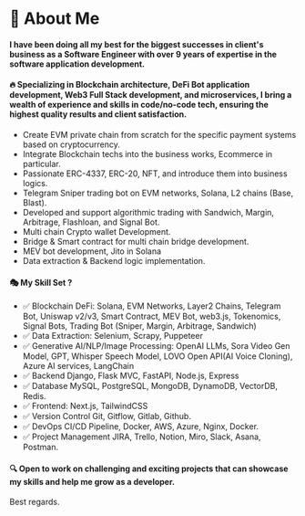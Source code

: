 # 🚀 About Me
#### I have been doing all my best for the biggest successes in client's business as a Software Engineer with over 9 years of expertise in the software application development.
#### 🔥 Specializing in Blockchain architecture, DeFi Bot application development, Web3 Full Stack development, and microservices, I bring a wealth of experience and skills in code/no-code tech, ensuring the highest quality results and client satisfaction.
- Create EVM private chain from scratch for the specific payment systems based on cryptocurrency.
- Integrate Blockchain techs into the business works, Ecommerce in particular.
- Passionate ERC-4337, ERC-20, NFT, and introduce them into business logics.
- Telegram Sniper trading bot on EVM networks, Solana, L2 chains (Base, Blast).
- Developed and support algorithmic trading with Sandwich, Margin, Arbitrage, Flashloan, and Signal Bot.
- Multi chain Crypto wallet Development.
- Bridge & Smart contract for multi chain bridge development.
- MEV bot development, Jito in Solana
- Data extraction & Backend logic implementation.

#### 🎭 My Skill Set ?
- ✅ Blockchain DeFi:
Solana, EVM Networks, Layer2 Chains, Telegram Bot, Uniswap v2/v3, Smart Contract, MEV Bot, web3.js, Tokenomics, Signal Bots, Trading Bot (Sniper, Margin, Arbitrage, Sandwich)
- ✅ Data Extraction:
Selenium, Scrapy, Puppeteer
- ✅ Generative AI/NLP/Image Processing:
OpenAI LLMs, Sora Video Gen Model, GPT, Whisper Speech Model, LOVO Open API(AI Voice Cloning), Azure AI services, LangChain
- ✅ Backend
Django, Flask MVC, FastAPI, Node.js, Express
- ✅ Database
MySQL, PostgreSQL, MongoDB, DynamoDB, VectorDB, Redis.
- ✅ Frontend:
Next.js, TailwindCSS
- ✅ Version Control
Git, Gitflow, Gitlab, Github.
- ✅ DevOps
CI/CD Pipeline, Docker, AWS, Azure, Nginx, Docker.
- ✅ Project Management
JIRA, Trello, Notion, Miro, Slack, Asana, Postman.

#### 🔍 Open to work on challenging and exciting projects that can showcase my skills and help me grow as a developer.

Best regards.
